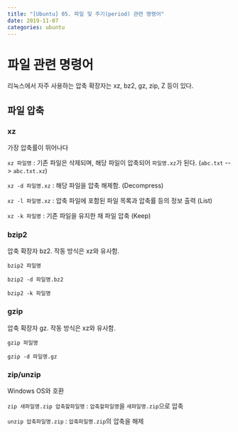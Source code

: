 ```yaml
---
title: "[Ubuntu] 05. 파일 및 주기(period) 관련 명령어"
date: 2019-11-07
categories: ubuntu
---
```


# 파일 관련 명령어

리눅스에서 자주 사용하는 압축 확장자는 xz, bz2, gz, zip, Z 등이 있다.

## 파일 압축

### xz

가장 압축률이 뛰어나다

``xz 파일명`` : 기존 파일은 삭제되며, 해당 파일이 압축되어 ``파일명.xz``가 된다. (``abc.txt`` --> ``abc.txt.xz``)

``xz -d 파일명.xz`` : 해당 파일을 압축 해제함. (Decompress)

``xz -l 파일명.xz`` : 압축 파일에 포함된 파일 목록과 압축률 등의 정보 출력 (List)

``xz -k 파일명`` : 기존 파일을 유지한 채 파일 압축 (Keep)

### bzip2

압축 확장자 bz2. 작동 방식은 xz와 유사함. 

``bzip2 파일명``

``bzip2 -d 파일명.bz2``

``bzip2 -k 파일명``

### gzip

압축 확장자 gz. 작동 방식은 xz와 유사함.

``gzip 파일명``

``gzip -d 파일명.gz``

### zip/unzip

Windows OS와 호환

``zip 새파일명.zip 압축할파일명`` : ``압축할파일명``을 ``새파일명.zip``으로 압축

``unzip 압축파일명.zip`` : ``압축파일명.zip``의 압축을 해제

